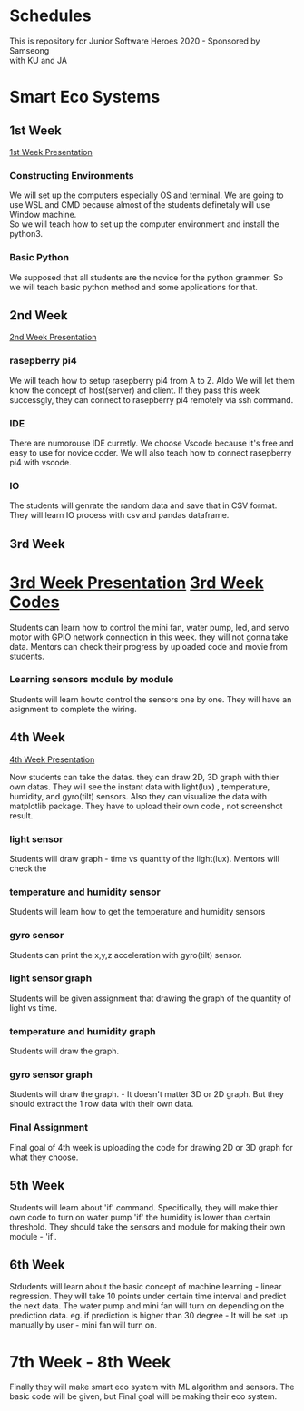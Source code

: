 # Schedules 

This is repository for Junior Software Heroes 2020 - Sponsored by Samseong   
with KU and JA
# Smart Eco Systems

## 1st Week 
[1st Week Presentation](https://drive.google.com/file/d/157xqoC__VIoRSES-5Ir9s224B_qW8xck/view?usp=sharing)
### Constructing Environments   

  We will set up the computers especially OS and terminal.
We are going to use WSL and CMD because almost of the students definetaly will use Window machine.  
So we will teach how to set up the computer environment and install the python3. 

### Basic Python

  We supposed that all students are the novice for the python grammer. So we will teach basic python method and some applications for that.

## 2nd Week
[2nd Week Presentation](https://drive.google.com/file/d/17ZzpeTlDhiM_OLZ5rz30POZC7X_WQ5GP/view?usp=sharing)

### rasepberry pi4
  We will teach how to setup rasepberry pi4 from A to Z. Aldo We will let them know the concept of host(server) and client. If they pass this week successgly, they can connect to rasepberry pi4 remotely via ssh command.

### IDE
 There are numorouse IDE curretly. We choose Vscode because it's free and easy to use for novice coder. We will also teach how to connect rasepberry pi4 with vscode.

### IO
The students will genrate the random data and save that in CSV format. They will learn IO process with csv and pandas dataframe. 

## 3rd Week

[3rd Week Presentation](https://drive.google.com/file/d/1PwAlEKVr4v928iUiQ2ApL5n5HBQhrSkN/view?usp=sharing)
[3rd Week Codes](https://drive.google.com/file/d/1NGrldhiUSy23qNLiLCCRUnOv7TwUgPiX/view?usp=sharing)
=======

  Students can learn how to control the mini fan, water pump, led, and servo motor with GPIO network connection in this week. they will not gonna take data. Mentors can check their progress by uploaded code and movie from students.

### Learning sensors module by module

  Students will learn howto control the sensors one by one. 
  They will have an asignment to complete the wiring.  

## 4th Week
[4th Week Presentation](https://drive.google.com/file/d/1eudBn5VrGlNcZxoNNNQ3EqWLLkG4GGNB/view?usp=sharing)
 
Now students can take the datas. they can draw 2D, 3D graph with thier own datas. They will see the instant  data with light(lux) , temperature, humidity, and gyro(tilt) sensors. Also they can visualize the data with matplotlib package. They have to upload their own code , not screenshot result. 

### light sensor
  Students will draw graph - time vs quantity of the light(lux). Mentors will check the 

### temperature and humidity sensor
  Students will learn how to get the temperature and humidity sensors

### gyro sensor
  Students can print the x,y,z acceleration with gyro(tilt) sensor.

### light sensor graph
  Students will be given assignment that drawing the graph of the quantity of light vs time.

### temperature and humidity graph
  Students will draw the graph.

### gyro sensor graph
  Students will draw the graph. - It doesn't matter 3D or 2D graph. But they should extract the 1 row data with their own data.
   
### Final Assignment
  Final goal of 4th week is uploading the code for drawing 2D or 3D graph for what they choose.

## 5th Week
 Students will learn about 'if' command. Specifically, they will make thier own code to turn on water pump 'if' the humidity is lower than certain threshold.
They should take the sensors and module for making their own module - 'if'.

## 6th Week
  Stdudents will learn about the basic concept of machine learning - linear regression.
  They will take 10 points under certain time interval and predict the next data.
  The water pump and mini fan will turn on depending on the prediction data. 
  eg. if prediction is higher than 30 degree - It will be set up manually by user - mini fan will turn on.
  

# 7th Week - 8th Week

Finally they will make smart eco system with ML algorithm and sensors. The basic code will be given, but Final goal will be making their eco system. 
